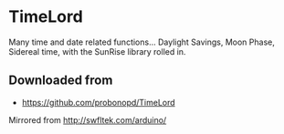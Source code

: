 # TimeLord

Many time and date related functions... Daylight Savings, Moon Phase, Sidereal time, with the SunRise library rolled in.

## Downloaded from
* https://github.com/probonopd/TimeLord

Mirrored from http://swfltek.com/arduino/
